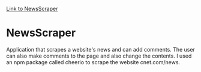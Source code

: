 [Link to NewsScraper](https://thawing-meadow-29191.herokuapp.com/)
# NewsScraper
Application that scrapes a website's news and can add comments.
The user can also make comments to the page and also change the contents.
I used an npm package called cheerio to scrape the website cnet.com/news.
